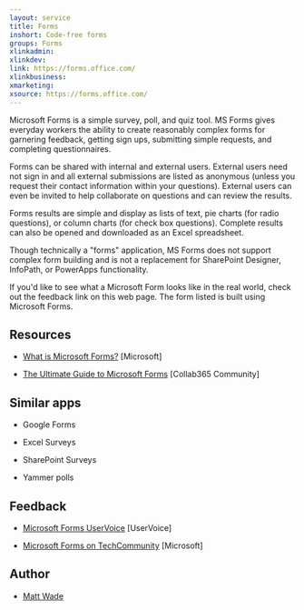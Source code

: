 ```yaml
---
layout: service
title: Forms
inshort: Code-free forms
groups: Forms
xlinkadmin: 
xlinkdev: 
link: https://forms.office.com/
xlinkbusiness: 
xmarketing: 
xsource: https://forms.office.com/
---
```

Microsoft Forms is a simple survey, poll, and quiz tool. MS Forms gives
everyday workers the ability to create reasonably complex forms for
garnering feedback, getting sign ups, submitting simple requests, and
completing questionnaires.

Forms can be shared with internal and external users. External users
need not sign in and all external submissions are listed as anonymous
(unless you request their contact information within your questions).
External users can even be invited to help collaborate on questions and
can review the results.

Forms results are simple and display as lists of text, pie charts (for
radio questions), or column charts (for check box questions). Complete
results can also be opened and downloaded as an Excel spreadsheet.

Though technically a "forms" application, MS Forms does not support
complex form building and is not a replacement for SharePoint Designer,
InfoPath, or PowerApps functionality.

If you'd like to see what a Microsoft Form looks like in the real world,
check out the feedback link on this web page. The form listed is built
using Microsoft Forms.

Resources
---------

-   [What is Microsoft Forms?](https://support.office.com/en-us/forms)
    \[Microsoft\]

-   [The Ultimate Guide to Microsoft
    Forms](https://collab365.community/ultimate-guide-microsoft-forms/)
    \[Collab365 Community\]

Similar apps
------------

-   Google Forms

-   Excel Surveys

-   SharePoint Surveys

-   Yammer polls

Feedback
---------

-   [Microsoft Forms UserVoice](https://microsoftforms.uservoice.com/forums/386451-welcome-to-microsoft-forms-suggestion-box)
    \[UserVoice\]
    
-   [Microsoft Forms on TechCommunity](https://techcommunity.microsoft.com/t5/Microsoft-Forms/ct-p/MicrosoftForms)
    \[Microsoft\]

Author
---------

-   [Matt Wade](https://www.linkedin.com/in/thatmattwade/)
